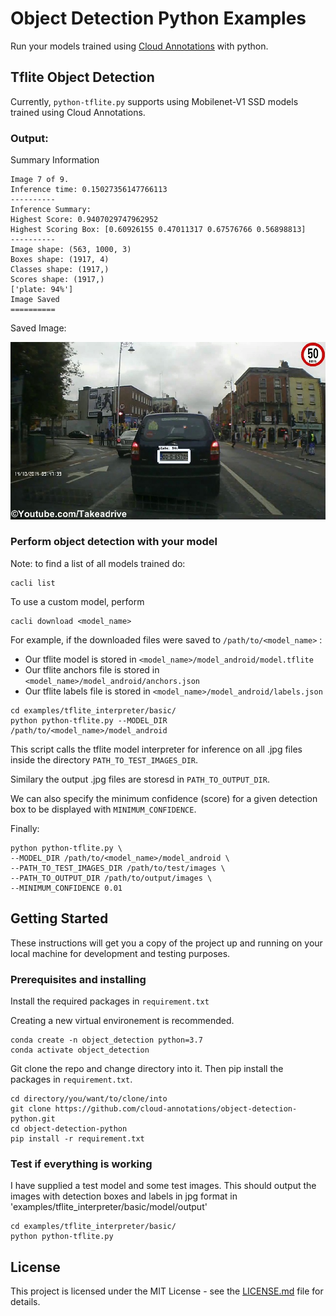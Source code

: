 # Object Detection Python Examples

Run your models trained using [Cloud Annotations](https://github.com/cloud-annotations/training) with python.

## Tflite Object Detection

Currently, `python-tflite.py` supports using Mobilenet-V1 SSD models trained using Cloud Annotations.

### Output:
Summary Information
```
Image 7 of 9.
Inference time: 0.15027356147766113
----------
Inference Summary:
Highest Score: 0.9407029747962952
Highest Scoring Box: [0.60926155 0.47011317 0.67576766 0.56898813]
----------
Image shape: (563, 1000, 3)
Boxes shape: (1917, 4)
Classes shape: (1917,)
Scores shape: (1917,)
['plate: 94%']
Image Saved
==========
```

Saved Image:

![alt text](examples/tflite_interpreter/basic/model/sample_model/tflite_img.jpg)

### Perform object detection with your model

Note: to find a list of all models trained do:
```
cacli list
```

To use a custom model, perform
```
cacli download <model_name>
```
For example, if the downloaded files were saved to `/path/to/<model_name>` :
* Our tflite model is stored in `<model_name>/model_android/model.tflite`
* Our tflite anchors file is stored in `<model_name>/model_android/anchors.json`
* Our tflite labels file is stored in `<model_name>/model_android/labels.json`


```
cd examples/tflite_interpreter/basic/
python python-tflite.py --MODEL_DIR /path/to/<model_name>/model_android
```
This script calls the tflite model interpreter for inference on all .jpg files inside the directory `PATH_TO_TEST_IMAGES_DIR`.

Similary the output .jpg files are storesd in `PATH_TO_OUTPUT_DIR`.

We can also specify the minimum confidence (score) for a given detection box to be displayed with `MINIMUM_CONFIDENCE`.

Finally:
```
python python-tflite.py \
--MODEL_DIR /path/to/<model_name>/model_android \
--PATH_TO_TEST_IMAGES_DIR /path/to/test/images \
--PATH_TO_OUTPUT_DIR /path/to/output/images \
--MINIMUM_CONFIDENCE 0.01

```


## Getting Started

These instructions will get you a copy of the project up and running on your local machine for development and testing purposes.

### Prerequisites and installing
Install the required packages in `requirement.txt`

Creating a new virtual environement is recommended.

```
conda create -n object_detection python=3.7
conda activate object_detection
```

Git clone the repo and change directory into it. Then pip install the packages in `requirement.txt`.
```
cd directory/you/want/to/clone/into
git clone https://github.com/cloud-annotations/object-detection-python.git
cd object-detection-python
pip install -r requirement.txt
```

### Test if everything is working
I have supplied a test model and some test images. This should output the images with detection boxes and labels in jpg format in 'examples/tflite_interpreter/basic/model/output'

```
cd examples/tflite_interpreter/basic/
python python-tflite.py
```


## License

This project is licensed under the MIT License - see the [LICENSE.md](LICENSE.md) file for details.


